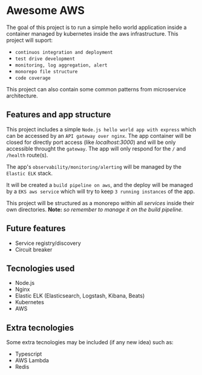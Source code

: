 # Awesome AWS
The goal of this project is to run a simple hello world application inside a container managed by kubernetes inside the aws infrastructure. This project will suport:
- `continuos integration and deployment`
- `test drive development`
- `monitoring, log aggregation, alert`
- `monorepo file structure`
- `code coverage`

This project can also contain some common patterns from microservice architecture.

## Features and app structure
This project includes a simple `Node.js hello world app with express` which can be accessed by an `API gateway over nginx`. The app container will be closed for directly port access (like <i>localhost:3000</i>) and will be only accessible throught the `gateway`. The app will only respond for the `/` and `/health` route(s).

The app's `observability/monitoring/alerting` will be managed by the `Elastic ELK` stack.

It will be created a `build pipeline on aws`, and the deploy will be managed by a `EKS aws service` which will try to keep `3 running instances` of the app.

This project will be structured as a monorepo within all <i>services</i> inside their own directories. <b>Note:</b><i> so remember to manage it on the build pipeline.</i>

## Future features
- Service registry/discovery
- Circuit breaker

## Tecnologies used
- Node.js
- Nginx
- Elastic ELK (Elasticsearch, Logstash, Kibana, Beats)
- Kubernetes
- AWS

## Extra tecnologies
Some extra tecnologies may be included (if any new idea) such as:

- Typescript
- AWS Lambda
- Redis
